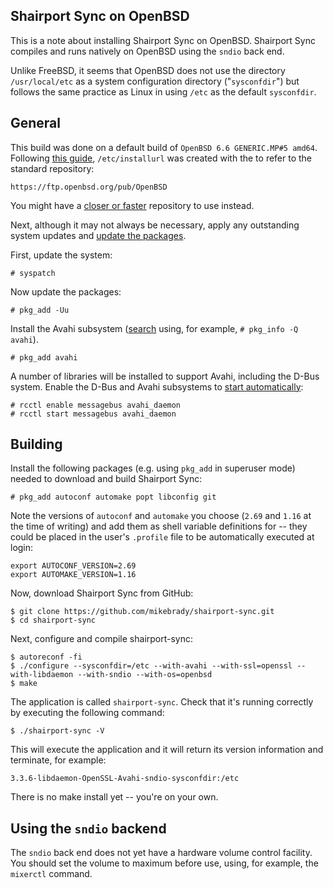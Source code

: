 Shairport Sync on OpenBSD
----
This is a note about installing Shairport Sync on OpenBSD. Shairport Sync compiles and runs natively on OpenBSD using the `sndio` back end.

Unlike FreeBSD, it seems that OpenBSD does not use the directory `/usr/local/etc` as a system configuration directory ("`sysconfdir`") but follows the same practice as Linux in using `/etc` as the default `sysconfdir`.

General
----
This build was done on a default build of `OpenBSD 6.6 GENERIC.MP#5 amd64`. Following [this guide](https://www.openbsd.org/faq/faq15.html), `/etc/installurl` was created with the to refer to the standard repository:
```
https://ftp.openbsd.org/pub/OpenBSD
```
You might have a [closer or faster](https://www.openbsd.org/ftp.html) repository to use instead.

Next, although it may not always be necessary, apply any outstanding system updates and [update the packages](https://unix.stackexchange.com/questions/23579/how-to-apply-updates-on-openbsd-netbsd-and-freebsd).

First, update the system:
```
# syspatch
```
Now update the packages:
```
# pkg_add -Uu
```
Install the Avahi subsystem ([search](https://www.openbsd.org/faq/faq15.html) using, for example, `# pkg_info -Q avahi`). 
```
# pkg_add avahi
```
A number of libraries will be installed to support Avahi, including the D-Bus system.
Enable the D-Bus and Avahi subsystems to [start automatically](http://openbsd-archive.7691.n7.nabble.com/starting-avahi-the-proper-way-td311612.html):
```
# rcctl enable messagebus avahi_daemon 
# rcctl start messagebus avahi_daemon 
```
Building
----

Install the following packages (e.g. using `pkg_add` in superuser mode) needed to download and build Shairport Sync:
```
# pkg_add autoconf automake popt libconfig git
```
Note the versions of `autoconf` and `automake` you choose (`2.69` and `1.16` at the time of writing) and add them as shell variable definitions for -- they could be placed in the user's `.profile` file to be automatically executed at login:
```
export AUTOCONF_VERSION=2.69
export AUTOMAKE_VERSION=1.16
```
Now, download Shairport Sync from GitHub:
```
$ git clone https://github.com/mikebrady/shairport-sync.git
$ cd shairport-sync
```
Next, configure and compile shairport-sync:
```
$ autoreconf -fi
$ ./configure --sysconfdir=/etc --with-avahi --with-ssl=openssl --with-libdaemon --with-sndio --with-os=openbsd
$ make
```
The application is called `shairport-sync`. Check that it's running correctly by executing the following command:
```
$ ./shairport-sync -V
```
This will execute the application and it will return its version information and terminate, for example:
```
3.3.6-libdaemon-OpenSSL-Avahi-sndio-sysconfdir:/etc
```
There is no make install yet -- you're on your own.

Using the `sndio` backend
----
The `sndio` back end does not yet have a hardware volume control facility.
You should set the volume to maximum before use, using, for example, the `mixerctl` command.
